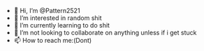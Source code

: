 - 👋 Hi, I’m @Pattern2521
- 👀 I’m interested in random shit
- 🌱 I’m currently learning to do shit
- 💞️ I’m not looking to collaborate on anything unless if i get stuck
- 📫 How to reach me:(Dont)

<!---
Pattern2521/Pattern2521 is a ✨ special ✨ repository because its `README.md` (this file) appears on your GitHub profile.
You can click the Preview link to take a look at your changes.
--->
